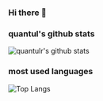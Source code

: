 ### Hi there 👋

<!--
**quantulr/quantulr** is a ✨ _special_ ✨ repository because its `README.md` (this file) appears on your GitHub profile.

Here are some ideas to get you started:

- 🔭 I’m currently working on ...
- 🌱 I’m currently learning ...
- 👯 I’m looking to collaborate on ...
- 🤔 I’m looking for help with ...
- 💬 Ask me about ...
- 📫 How to reach me: ...
- 😄 Pronouns: ...
- ⚡ Fun fact: ...
-->

### quantul's github stats

![quantulr's github stats](https://github-readme-stats.vercel.app/api?username=quantulr&show_icons=true&theme=dracula)

### most used languages

![Top Langs](https://github-readme-stats.vercel.app/api/top-langs/?username=quantulr)

